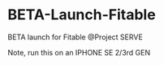 # BETA-Launch-Fitable
BETA launch for Fitable @Project SERVE

Note, run this on an IPHONE SE 2/3rd GEN
